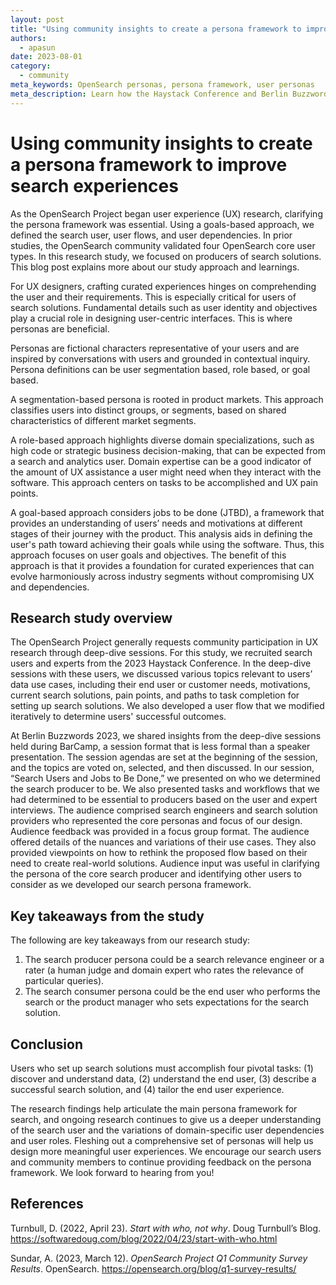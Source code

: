 ```yaml
---
layout: post
title: "Using community insights to create a persona framework to improve search experiences"
authors: 
  - apasun
date: 2023-08-01
category:
  - community
meta_keywords: OpenSearch personas, persona framework, user personas
meta_description: Learn how the Haystack Conference and Berlin Buzzwords brought together OpenSearch Project contributors to discuss how user personas can be used to improve search experiences.
---
```


# Using community insights to create a persona framework to improve search experiences

As the OpenSearch Project began user experience (UX) research, clarifying the persona framework was essential. Using a goals-based approach, we defined the search user, user flows, and user dependencies. In prior studies, the OpenSearch community validated four OpenSearch core user types. In this research study, we focused on producers of search solutions. This blog post explains more about our study approach and learnings.

For UX designers, crafting curated experiences hinges on comprehending the user and their requirements. This is especially critical for users of search solutions. Fundamental details such as user identity and objectives play a crucial role in designing user-centric interfaces. This is where personas are beneficial. 

Personas are fictional characters representative of your users and are inspired by conversations with users and grounded in contextual inquiry. Persona definitions can be user segmentation based, role based, or goal based. 

A segmentation-based persona is rooted in product markets. This approach classifies users into distinct groups, or segments, based on shared characteristics of different market segments. 

A role-based approach highlights diverse domain specializations, such as high code or strategic business decision-making, that can be expected from a search and analytics user. Domain expertise can be a good indicator of the amount of UX assistance a user might need when they interact with the software. This approach centers on tasks to be accomplished and UX pain points. 

A goal-based approach considers jobs to be done (JTBD), a framework that provides an understanding of users’ needs and motivations at different stages of their journey with the product. This analysis aids in defining the user's path toward achieving their goals while using the software. Thus, this approach focuses on user goals and objectives. The benefit of this approach is that it provides a foundation for curated experiences that can evolve harmoniously across industry segments without compromising UX and dependencies.

## Research study overview

The OpenSearch Project generally requests community participation in UX research through deep-dive sessions. For this study, we recruited search users and experts from the 2023 Haystack Conference. In the deep-dive sessions with these users, we discussed various topics relevant to users’ data use cases, including their end user or customer needs, motivations, current search solutions, pain points, and paths to task completion for setting up search solutions. We also developed a user flow that we modified iteratively to determine users' successful outcomes.

At Berlin Buzzwords 2023, we shared insights from the deep-dive sessions held during BarCamp, a session format that is less formal than a speaker presentation. The session agendas are set at the beginning of the session, and the topics are voted on, selected, and then discussed. In our session, “Search Users and Jobs to Be Done,” we presented on who we determined the search producer to be. We also presented tasks and workflows that we had determined to be essential to producers based on the user and expert interviews. The audience comprised search engineers and search solution providers who represented the core personas and focus of our design. Audience feedback was provided in a focus group format. The audience offered details of the nuances and variations of their use cases. They also provided viewpoints on how to rethink the proposed flow based on their need to create real-world solutions. Audience input was useful in clarifying the persona of the core search producer and identifying other users to consider as we developed our search persona framework. 

## Key takeaways from the study

The following are key takeaways from our research study:

1. The search producer persona could be a search relevance engineer or a rater (a human judge and domain expert who rates the relevance of particular queries).
2. The search consumer persona could be the end user who performs the search or the product manager who sets expectations for the search solution.

## Conclusion

Users who set up search solutions must accomplish four pivotal tasks: (1) discover and understand data, (2) understand the end user, (3) describe a successful search solution, and (4) tailor the end user experience. 

The research findings help articulate the main persona framework for search, and ongoing research continues to give us a deeper understanding of the search user and the variations of domain-specific user dependencies and user roles. Fleshing out a comprehensive set of personas will help us design more meaningful user experiences. We encourage our search users and community members to continue providing feedback on the persona framework. We look forward to hearing from you! 

## References

Turnbull, D. (2022, April 23). *Start with who, not why*. Doug Turnbull’s Blog. https://softwaredoug.com/blog/2022/04/23/start-with-who.html

Sundar, A. (2023, March 12). *OpenSearch Project Q1 Community Survey Results*. OpenSearch. https://opensearch.org/blog/q1-survey-results/ 
